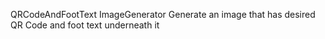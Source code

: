 QRCodeAndFootText ImageGenerator 
Generate an image that has desired QR Code and foot text underneath it
